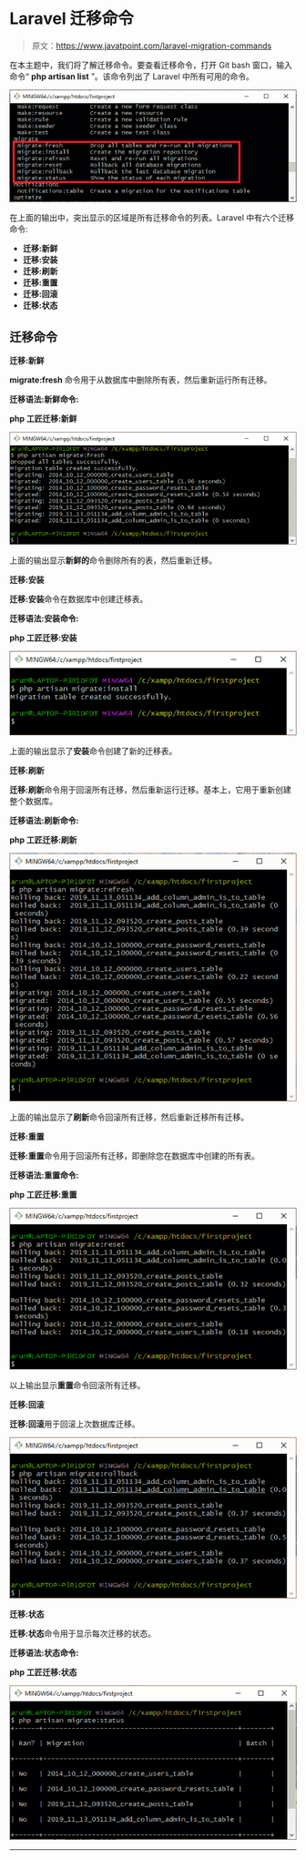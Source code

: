 # Laravel 迁移命令

> 原文：<https://www.javatpoint.com/laravel-migration-commands>

在本主题中，我们将了解迁移命令。要查看迁移命令，打开 Git bash 窗口，输入命令“ **php artisan list** ”。该命令列出了 Laravel 中所有可用的命令。

![Laravel Migration Commands](img/f4dea9b5de77aa03ddd4897885c3c605.png)

在上面的输出中，突出显示的区域是所有迁移命令的列表。Laravel 中有六个迁移命令:

*   **迁移:新鲜**
*   **迁移:安装**
*   **迁移:刷新**
*   **迁移:重置**
*   **迁移:回滚**
*   **迁移:状态**

## 迁移命令

**迁移:新鲜**

**migrate:fresh** 命令用于从数据库中删除所有表，然后重新运行所有迁移。

**迁移语法:新鲜命令:**

**php 工匠迁移:新鲜**

![Laravel Migration Commands](img/5b584bf05b33eb8f6e5d3a4e2baf18b0.png)

上面的输出显示**新鲜的**命令删除所有的表，然后重新迁移。

**迁移:安装**

**迁移:安装**命令在数据库中创建迁移表。

**迁移语法:安装命令:**

**php 工匠迁移:安装**

![Laravel Migration Commands](img/cd9d8ecaba2776c78deed0b381b3397d.png)

上面的输出显示了**安装**命令创建了新的迁移表。

**迁移:刷新**

**迁移:刷新**命令用于回滚所有迁移，然后重新运行迁移。基本上，它用于重新创建整个数据库。

**迁移语法:刷新命令:**

**php 工匠迁移:刷新**

![Laravel Migration Commands](img/518c492f78f7a980fb12b98b14759f65.png)

上面的输出显示了**刷新**命令回滚所有迁移，然后重新迁移所有迁移。

**迁移:重置**

**迁移:重置**命令用于回滚所有迁移，即删除您在数据库中创建的所有表。

**迁移语法:重置命令:**

**php 工匠迁移:重置**

![Laravel Migration Commands](img/0db90c79c3cb3101ce445367ea1f478d.png)

以上输出显示**重置**命令回滚所有迁移。

**迁移:回滚**

**迁移:回滚**用于回滚上次数据库迁移。

![Laravel Migration Commands](img/8bf423f1bc932014634e9b7db8cdd27c.png)

**迁移:状态**

**迁移:状态**命令用于显示每次迁移的状态。

**迁移语法:状态命令:**

**php 工匠迁移:状态**

![Laravel Migration Commands](img/740182a38fdc9d0e3dfb8a0750b59c22.png)

* * *
